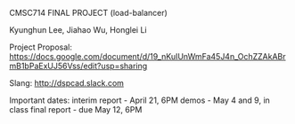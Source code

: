CMSC714 FINAL PROJECT (load-balancer)

Kyunghun Lee, Jiahao Wu, Honglei Li

Project Proposal:
https://docs.google.com/document/d/19_nKuIUnWmFa45J4n_OchZZAkABrmB1bPaExUJ56Vss/edit?usp=sharing

Slang:
http://dspcad.slack.com

Important dates:
interim report - April 21, 6PM
demos - May 4 and 9, in class
final report - due May 12, 6PM

